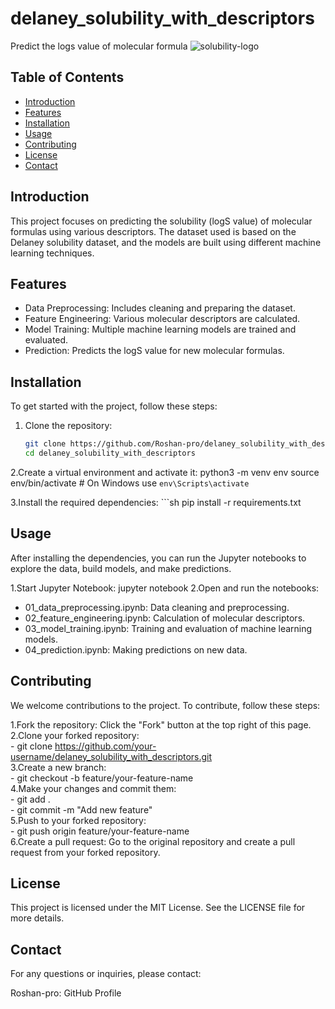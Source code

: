 # delaney_solubility_with_descriptors
Predict the logs value of molecular formula 
![solubility-logo](https://github.com/user-attachments/assets/1eeb8670-bd01-47c9-899c-9ecb71cea7a3)


## Table of Contents
- [Introduction](#introduction)
- [Features](#features)
- [Installation](#installation)
- [Usage](#usage)
- [Contributing](#contributing)
- [License](#license)
- [Contact](#contact)

## Introduction
This project focuses on predicting the solubility (logS value) of molecular formulas using various descriptors. The dataset used is based on the Delaney solubility dataset, and the models are built using different machine learning techniques.

## Features
- Data Preprocessing: Includes cleaning and preparing the dataset.
- Feature Engineering: Various molecular descriptors are calculated.
- Model Training: Multiple machine learning models are trained and evaluated.
- Prediction: Predicts the logS value for new molecular formulas.

## Installation
To get started with the project, follow these steps:

1. Clone the repository:
   ```sh
   git clone https://github.com/Roshan-pro/delaney_solubility_with_descriptors.git
   cd delaney_solubility_with_descriptors
2.Create a virtual environment and activate it:
python3 -m venv env
source env/bin/activate  # On Windows use `env\Scripts\activate`


3.Install the required dependencies:
      ```sh
      pip install -r requirements.txt
## Usage
After installing the dependencies, you can run the Jupyter notebooks to explore the data, build models, and make predictions.

1.Start Jupyter Notebook:
   jupyter notebook
2.Open and run the notebooks:
- 01_data_preprocessing.ipynb: Data cleaning and preprocessing.
- 02_feature_engineering.ipynb: Calculation of molecular descriptors.
- 03_model_training.ipynb: Training and evaluation of machine learning models.
- 04_prediction.ipynb: Making predictions on new data.


## Contributing
We welcome contributions to the project. To contribute, follow these steps:<br>

1.Fork the repository: Click the "Fork" button at the top right of this page. <br>
2.Clone your forked repository:<br>
       - git clone https://github.com/your-username/delaney_solubility_with_descriptors.git <br>
3.Create a new branch:<br>
       - git checkout -b feature/your-feature-name <br>
4.Make your changes and commit them:<br>
      - git add . <br>
      - git commit -m "Add new feature" <br>
5.Push to your forked repository: <br>
     - git push origin feature/your-feature-name <br>
6.Create a pull request: Go to the original repository and create a pull request from your forked repository.<br>

## License
This project is licensed under the MIT License. See the LICENSE file for more details.

## Contact
For any questions or inquiries, please contact:

Roshan-pro: GitHub Profile




